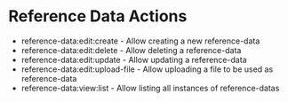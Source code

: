 # Reference Data Actions

* reference-data:edit:create - Allow creating a new reference-data
* reference-data:edit:delete - Allow deleting a reference-data
* reference-data:edit:update - Allow updating a reference-data
* reference-data:edit:upload-file - Allow uploading a file to be used as reference-data
* reference-data:view:list - Allow listing all instances of reference-datas
